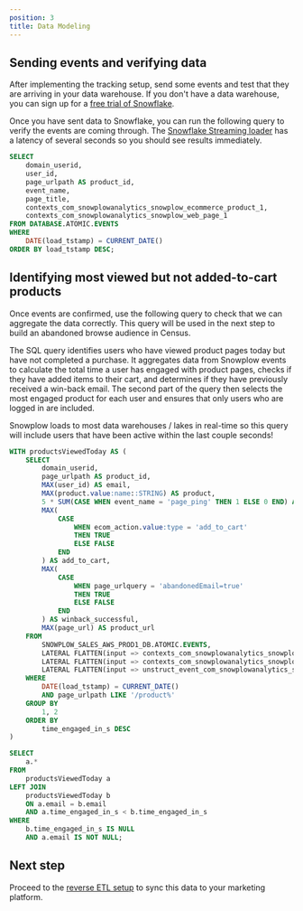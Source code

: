 ```yaml
---
position: 3
title: Data Modeling
---
```


## Sending events and verifying data

After implementing the tracking setup, send some events and test that they are arriving in your data warehouse. If you don't have a data warehouse, you can sign up for a [free trial of Snowflake](https://www.snowflake.com/).

Once you have sent data to Snowflake, you can run the following query to verify the events are coming through. The [Snowflake Streaming loader](http://localhost:3000/docs/api-reference/loaders-storage-targets/snowflake-streaming-loader/) has a latency of several seconds so you should see results immediately. 

```sql
SELECT 
    domain_userid, 
    user_id,
    page_urlpath AS product_id, 
    event_name,
    page_title,
    contexts_com_snowplowanalytics_snowplow_ecommerce_product_1,
    contexts_com_snowplowanalytics_snowplow_web_page_1
FROM DATABASE.ATOMIC.EVENTS
WHERE 
    DATE(load_tstamp) = CURRENT_DATE()
ORDER BY load_tstamp DESC;
```

## Identifying most viewed but not added-to-cart products

Once events are confirmed, use the following query to check that we can aggregate the data correctly. This query will be used in the next step to build an abandoned browse audience in Census.

The SQL query identifies users who have viewed product pages today but have not completed a purchase. It aggregates data from Snowplow events to calculate the total time a user has engaged with product pages, checks if they have added items to their cart, and determines if they have previously received a win-back email. The second part of the query then selects the most engaged product for each user and ensures that only users who are logged in are included.

Snowplow loads to most data warehouses / lakes in real-time so this query will include users that have been active within the last couple seconds!

```sql
WITH productsViewedToday AS (
    SELECT 
        domain_userid, 
        page_urlpath AS product_id, 
        MAX(user_id) AS email,
        MAX(product.value:name::STRING) AS product,
        5 * SUM(CASE WHEN event_name = 'page_ping' THEN 1 ELSE 0 END) AS time_engaged_in_s,
        MAX(
            CASE 
                WHEN ecom_action.value:type = 'add_to_cart' 
                THEN TRUE 
                ELSE FALSE 
            END
        ) AS add_to_cart,
        MAX(
            CASE 
                WHEN page_urlquery = 'abandonedEmail=true' 
                THEN TRUE 
                ELSE FALSE 
            END
        ) AS winback_successful,
        MAX(page_url) AS product_url
    FROM 
        SNOWPLOW_SALES_AWS_PROD1_DB.ATOMIC.EVENTS,
        LATERAL FLATTEN(input => contexts_com_snowplowanalytics_snowplow_ecommerce_product_1) product,
        LATERAL FLATTEN(input => contexts_com_snowplowanalytics_snowplow_web_page_1) page,
        LATERAL FLATTEN(input => unstruct_event_com_snowplowanalytics_snowplow_ecommerce_snowplow_ecommerce_action_1) ecom_action
    WHERE 
        DATE(load_tstamp) = CURRENT_DATE()
        AND page_urlpath LIKE '/product%'
    GROUP BY 
        1, 2
    ORDER BY 
        time_engaged_in_s DESC
)

SELECT 
    a.* 
FROM 
    productsViewedToday a
LEFT JOIN 
    productsViewedToday b
    ON a.email = b.email 
    AND a.time_engaged_in_s < b.time_engaged_in_s
WHERE 
    b.time_engaged_in_s IS NULL 
    AND a.email IS NOT NULL;
```

## Next step

Proceed to the [reverse ETL setup](./reverse-etl.md) to sync this data to your marketing platform.
